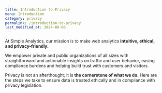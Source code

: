 ```yaml
---
title: Introduction to Privacy
menu: Introduction
category: privacy
permalink: /introduction-to-privacy
last_modified_at: 2024-08-06
---
```


At Simple Analytics, our mission is to make web analytics **intuitive, ethical, and privacy-friendly**. 

We empower private and public organizations of all sizes with straightforward and actionable insights on traffic and user behavior, easing compliance burdens and helping build trust with customers and visitors.

Privacy is not an afterthought; it is **the cornerstone of what we do**. Here are the steps we take to ensure data is treated ethically and in compliance with privacy legislation.
